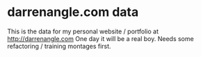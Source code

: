 darrenangle.com data
=====================
This is the data for my personal website / portfolio at http://darrenangle.com
One day it will be a real boy. Needs some refactoring / training montages first.
